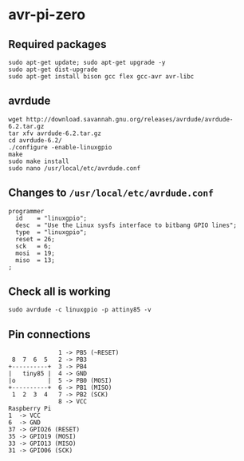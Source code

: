 # avr-pi-zero

## Required packages
```
sudo apt-get update; sudo apt-get upgrade -y
sudo apt-get dist-upgrade 
sudo apt-get install bison gcc flex gcc-avr avr-libc
```

## avrdude
```
wget http://download.savannah.gnu.org/releases/avrdude/avrdude-6.2.tar.gz
tar xfv avrdude-6.2.tar.gz
cd avrdude-6.2/
./configure -enable-linuxgpio
make
sudo make install
sudo nano /usr/local/etc/avrdude.conf 
```

## Changes to `/usr/local/etc/avrdude.conf`
```
programmer
  id    = "linuxgpio";
  desc  = "Use the Linux sysfs interface to bitbang GPIO lines";
  type  = "linuxgpio";
  reset = 26;
  sck   = 6;
  mosi  = 19;
  miso  = 13;
;
```

## Check all is working
```
sudo avrdude -c linuxgpio -p attiny85 -v
```

## Pin connections
```
              1 -> PB5 (~RESET)
 8  7  6  5   2 -> PB3
+----------+  3 -> PB4
|   tiny85 |  4 -> GND
|o         |  5 -> PB0 (MOSI)
+----------+  6 -> PB1 (MISO)
 1  2  3  4   7 -> PB2 (SCK)
              8 -> VCC
Raspberry Pi
1  -> VCC
6  -> GND
37 -> GPIO26 (RESET)
35 -> GPIO19 (MOSI)
33 -> GPIO13 (MISO)
31 -> GPIO06 (SCK)
```
